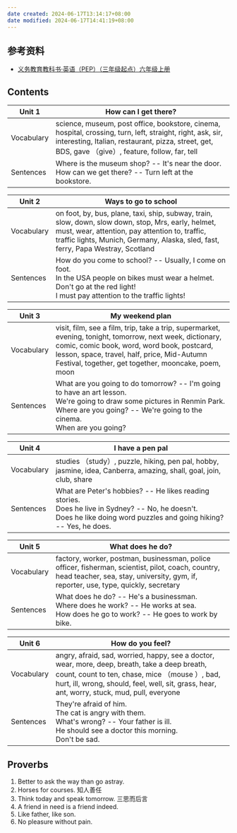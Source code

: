```yaml
---
date created: 2024-06-17T13:14:17+08:00
date modified: 2024-06-17T14:41:19+08:00
---
```

## 参考资料

- [义务教育教科书·英语（PEP）（三年级起点）六年级上册](https://basic.smartedu.cn/tchMaterial/detail?contentType=assets_document&contentId=9e2878bf-964d-47fb-85ba-937cf61159a5&catalogType=tchMaterial&subCatalog=tchMaterial)

## Contents

| Unit 1     | How can I get there?                                                                                                                                                                                           |
| ---------- | -------------------------------------------------------------------------------------------------------------------------------------------------------------------------------------------------------------- |
| Vocabulary | science, museum, post office, bookstore, cinema, hospital, crossing, turn, left, straight, right, ask, sir, interesting, Italian, restaurant, pizza, street, get, BDS, gave （give）, feature, follow, far, tell |
| Sentences  | Where is the museum shop? -- It's near the door.<br>How can we get there? -- Turn left at the bookstore.                                                                                                       |

| Unit 2     | Ways to go to school                                                                                                                                                                                                                      |
| ---------- | ----------------------------------------------------------------------------------------------------------------------------------------------------------------------------------------------------------------------------------------- |
| Vocabulary | on foot, by, bus, plane, taxi, ship, subway, train, slow, down, slow down, stop, Mrs, early, helmet, must, wear, attention, pay attention to, traffic, traffic lights, Munich, Germany, Alaska, sled, fast, ferry, Papa Westray, Scotland |
| Sentences  | How do you come to school? -- Usually, I come on foot.<br>In the USA people on bikes must wear a helmet.<br>Don't go at the red light!<br>I must pay attention to the traffic lights!                                                     |

| Unit 3     | My weekend plan                                                                                                                                                                                                                                                 |
| ---------- | --------------------------------------------------------------------------------------------------------------------------------------------------------------------------------------------------------------------------------------------------------------- |
| Vocabulary | visit, film, see a film, trip, take a trip, supermarket, evening, tonight, tomorrow, next week, dictionary, comic, comic book, word, word book, postcard, lesson, space, travel, half, price, Mid-Autumn Festival, together, get together, mooncake, poem, moon |
| Sentences  | What are you going to do tomorrow? -- I'm going to have an art lesson.<br>We're going to draw some pictures in Renmin Park.<br>Where are you going? -- We're going to the cinema.<br>When are you going?                                                        |

| Unit 4     | I have a pen pal                                                                                                                                                           |
| ---------- | -------------------------------------------------------------------------------------------------------------------------------------------------------------------------- |
| Vocabulary | studies （study）, puzzle, hiking, pen pal, hobby, jasmine, idea, Canberra, amazing, shall, goal, join, club, share                                                          |
| Sentences  | What are Peter's hobbies? -- He likes reading stories.<br>Does he live in Sydney? -- No, he doesn't.<br>Does he like doing word puzzles and going hiking? -- Yes, he does. |

| Unit 5     | What does he do?                                                                                                                                                                          |
| ---------- | ----------------------------------------------------------------------------------------------------------------------------------------------------------------------------------------- |
| Vocabulary | factory, worker, postman, businessman, police officer, fisherman, scientist, pilot, coach, country, head teacher, sea, stay, university, gym, if, reporter, use, type, quickly, secretary |
| Sentences  | What does he do? -- He's a businessman.<br>Where does he work? -- He works at sea.<br>How does he go to work?  -- He goes to work by bike.                                                |

| Unit 6     | How do you feel?                                                                                                                                                                                                                               |
| ---------- | ---------------------------------------------------------------------------------------------------------------------------------------------------------------------------------------------------------------------------------------------- |
| Vocabulary | angry, afraid, sad, worried, happy, see a doctor, wear, more, deep, breath, take a deep breath, count, count to ten, chase, mice （mouse ）, bad, hurt, ill, wrong, should, feel, well, sit, grass, hear, ant, worry, stuck, mud, pull, everyone |
| Sentences  | They're afraid of him.<br>The cat is angry with them.<br>What's wrong? -- Your father is ill.<br>He should see a doctor this morning.<br>Don't be sad.                                                                                         |

## Proverbs

1. Better to ask the way than go astray.
2. Horses for courses. 知人善任
3. Think today and speak tomorrow. 三思而后言
4. A friend in need is a friend indeed.
5. Like father, like son.
6. No pleasure without pain.